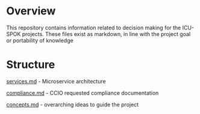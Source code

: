  # Overview
This repository contains information related to decision making for the ICU-SPOK projects. These files exist as markdown, in line with the project goal or portability of knowledge

# Structure
[services.md](https://github.com/drmcentee/ChelseaICU-adr/blob/main/services.md) - Microservice architecture

[compliance.md]() - CCIO requested compliance documentation

[concepts.md](https://github.com/drmcentee/ChelseaICU-adr/blob/main/concepts.md) - overarching ideas to guide the project
